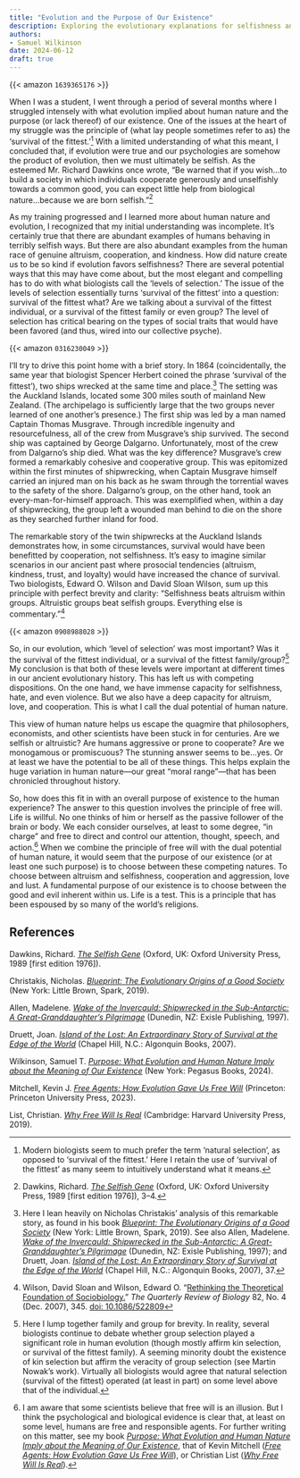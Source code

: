 ```yaml
---
title: "Evolution and the Purpose of Our Existence"
description: Exploring the evolutionary explanations for selfishness and altriusm
authors:
- Samuel Wilkinson
date: 2024-06-12
draft: true
---
```


{{< amazon `1639365176` >}}

When I was a student, I went through a period of several months where I struggled intensely with what evolution implied about human nature and the purpose (or lack thereof) of our existence. One of the issues at the heart of my struggle was the principle of (what lay people sometimes refer to as) the ‘survival of the fittest.’[^1] With a limited understanding of what this meant, I concluded that, if evolution were true and our psychologies are somehow the product of evolution, then we must ultimately be selfish. As the esteemed Mr. Richard Dawkins once wrote, “Be warned that if you wish...to build a society in which individuals cooperate generously and unselfishly towards a common good, you can expect little help from biological nature...because we are born selfish.”[^2]

[^1]: Modern biologists seem to much prefer the term ‘natural selection’, as opposed to ‘survival of the fittest.’ Here I retain the use of ‘survival of the fittest’ as many seem to intuitively understand what it means.

[^2]: Dawkins, Richard. [_The Selfish Gene_](https://www.amazon.com/Selfish-Gene-Anniversary-Landmark-Paperback/dp/B0722G5V92/) (Oxford, UK: Oxford University Press, 1989 [first edition 1976]), 3–4.

As my training progressed and I learned more about human nature and evolution, I recognized that my initial understanding was incomplete. It’s certainly true that there are abundant examples of humans behaving in terribly selfish ways. But there are also abundant examples from the human race of genuine altruism, cooperation, and kindness. How did nature create us to be so kind if evolution favors selfishness? There are several potential ways that this may have come about, but the most elegant and compelling has to do with what biologists call the ‘levels of selection.’ The issue of the levels of selection essentially turns ‘survival of the fittest’ into a question: survival of the fittest what? Are we talking about a survival of the fittest individual, or a survival of the fittest family or even group? The level of selection has critical bearing on the types of social traits that would have been favored (and thus, wired into our collective psyche). 

{{< amazon `0316230049` >}}

I’ll try to drive this point home with a brief story. In 1864 (coincidentally, the same year that biologist Spencer Herbert coined the phrase ‘survival of the fittest’), two ships wrecked at the same time and place.[^3] The setting was the Auckland Islands, located some 300 miles south of mainland New Zealand. (The archipelago is sufficiently large that the two groups never learned of one another’s presence.) The first ship was led by a man named Captain Thomas Musgrave. Through incredible ingenuity and resourcefulness, all of the crew from Musgrave’s ship survived. The second ship was captained by George Dalgarno. Unfortunately, most of the crew from Dalgarno’s ship died. What was the key difference? Musgrave’s crew formed a remarkably cohesive and cooperative group. This was epitomized within the first minutes of shipwrecking, when Captain Musgrave himself carried an injured man on his back as he swam through the torrential waves to the safety of the shore. Dalgarno’s group, on the other hand, took an every-man-for-himself approach. This was exemplified when, within a day of shipwrecking, the group left a wounded man behind to die on the shore as they searched further inland for food.

[^3]: Here I lean heavily on Nicholas Christakis’ analysis of this remarkable story, as found in his book [_Blueprint: The Evolutionary Origins of a Good Society_](https://www.amazon.com/Blueprint-Evolutionary-Origins-Good-Society/dp/0316230049/) (New York: Little Brown, Spark, 2019). See also Allen, Madelene. [_Wake of the Invercauld: Shipwrecked in the Sub-Antarctic: A Great-Granddaughter’s Pilgrimage_](https://www.amazon.com/Wake-Invercauld-Shipwrecked-Sub-Antarctic-Granddaughters/dp/0908988028/) (Dunedin, NZ: Exisle Publishing, 1997); and Druett, Joan. [_Island of the Lost: An Extraordinary Story of Survival at the Edge of the World_](https://www.amazon.com/Island-Lost-Extraordinary-Story-Survival/dp/1616209704/) (Chapel Hill, N.C.: Algonquin Books, 2007), 37.

The remarkable story of the twin shipwrecks at the Auckland Islands demonstrates how, in some circumstances, survival would have been benefitted by cooperation, not selfishness. It’s easy to imagine similar scenarios in our ancient past where prosocial tendencies (altruism, kindness, trust, and loyalty) would have increased the chance of survival. Two biologists, Edward O. Wilson and David Sloan Wilson, sum up this principle with perfect brevity and clarity: “Selfishness beats altruism within groups. Altruistic groups beat selfish groups. Everything else is commentary.”[^4]

[^4]: Wilson, David Sloan and Wilson, Edward O. “[Rethinking the Theoretical Foundation of Sociobiology.](https://www.journals.uchicago.edu/doi/10.1086/522809)” _The Quarterly Review of Biology_ 82, No. 4 (Dec. 2007), 345. [doi: 10.1086/522809](https://doi.org/10.1086/522809)

{{< amazon `0908988028` >}}

So, in our evolution, which ‘level of selection’ was most important? Was it the survival of the fittest individual, or a survival of the fittest family/group?[^5] My conclusion is that both of these levels were important at different times in our ancient evolutionary history. This has left us with competing dispositions. On the one hand, we have immense capacity for selfishness, hate, and even violence. But we also have a deep capacity for altruism, love, and cooperation. This is what I call the dual potential of human nature.

[^5]: Here I lump together family and group for brevity. In reality, several biologists continue to debate whether group selection played a significant role in human evolution (though mostly affirm kin selection, or survival of the fittest family). A seeming minority doubt the existence of kin selection but affirm the veracity of group selection (see Martin Nowak’s work). Virtually all biologists would agree that natural selection (survival of the fittest) operated (at least in part) on some level above that of the individual.

This view of human nature helps us escape the quagmire that philosophers, economists, and other scientists have been stuck in for centuries. Are we selfish or altruistic? Are humans aggressive or prone to cooperate? Are we monogamous or promiscuous? The stunning answer seems to be...yes. Or at least we have the potential to be all of these things. This helps explain the huge variation in human nature—our great “moral range”—that has been chronicled throughout history.

So, how does this fit in with an overall purpose of existence to the human experience? The answer to this question involves the principle of free will. Life is willful. No one thinks of him or herself as the passive follower of the brain or body. We each consider ourselves, at least to some degree, “in charge” and free to direct and control our attention, thought, speech, and action.[^6] When we combine the principle of free will with the dual potential of human nature, it would seem that the purpose of our existence (or at least one such purpose) is to choose between these competing natures. To choose between altruism and selfishness, cooperation and aggression, love and lust. A fundamental purpose of our existence is to choose between the good and evil inherent within us. Life is a test. This is a principle that has been espoused by so many of the world’s religions.

[^6]: I am aware that some scientists believe that free will is an illusion. But I think the psychological and biological evidence is clear that, at least on some level, humans are free and responsible agents. For further writing on this matter, see my book [_Purpose: What Evolution and Human Nature Imply about the Meaning of Our Existence_](https://www.amazon.com/Purpose-Evolution-Nature-Meaning-Existence/dp/1639365176/), that of Kevin Mitchell ([_Free Agents: How Evolution Gave Us Free Will_](https://www.amazon.com/Free-Agents-Evolution-Gave-Will/dp/0691226237/)), or Christian List ([_Why Free Will Is Real_](https://www.amazon.com/Free-Will-Real-Christian-List/dp/0674979583/)).

<div class=references>

## References

Dawkins, Richard. [_The Selfish Gene_](https://www.amazon.com/Selfish-Gene-Anniversary-Landmark-Paperback/dp/B0722G5V92/) (Oxford, UK: Oxford University Press, 1989 [first edition 1976]).

Christakis, Nicholas. [_Blueprint: The Evolutionary Origins of a Good Society_](https://www.amazon.com/Blueprint-Evolutionary-Origins-Good-Society/dp/0316230049/) (New York: Little Brown, Spark, 2019).

Allen, Madelene. [_Wake of the Invercauld: Shipwrecked in the Sub-Antarctic: A Great-Granddaughter’s Pilgrimage_](https://www.amazon.com/Wake-Invercauld-Shipwrecked-Sub-Antarctic-Granddaughters/dp/0908988028/) (Dunedin, NZ: Exisle Publishing, 1997).

Druett, Joan. [_Island of the Lost: An Extraordinary Story of Survival at the Edge of the World_](https://www.amazon.com/Island-Lost-Extraordinary-Story-Survival/dp/1616209704/) (Chapel Hill, N.C.: Algonquin Books, 2007).

Wilkinson, Samuel T. [_Purpose: What Evolution and Human Nature Imply about the Meaning of Our Existence_](https://www.amazon.com/Purpose-Evolution-Nature-Meaning-Existence/dp/1639365176/) (New York: Pegasus Books, 2024).

Mitchell, Kevin J. [_Free Agents: How Evolution Gave Us Free Will_](https://www.amazon.com/Free-Agents-Evolution-Gave-Will/dp/0691226237/) (Princeton: Princeton University Press, 2023).

List, Christian. [_Why Free Will Is Real_](https://www.amazon.com/Free-Will-Real-Christian-List/dp/0674979583/) (Cambridge: Harvard University Press, 2019).

</div>
